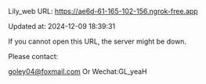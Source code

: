 Lily_web URL: https://ae6d-61-165-102-156.ngrok-free.app

Updated at: 2024-12-09 18:39:31

If you cannot open this URL, the server might be down.

Please contact: 

goley04@foxmail.com Or Wechat:GL_yeaH